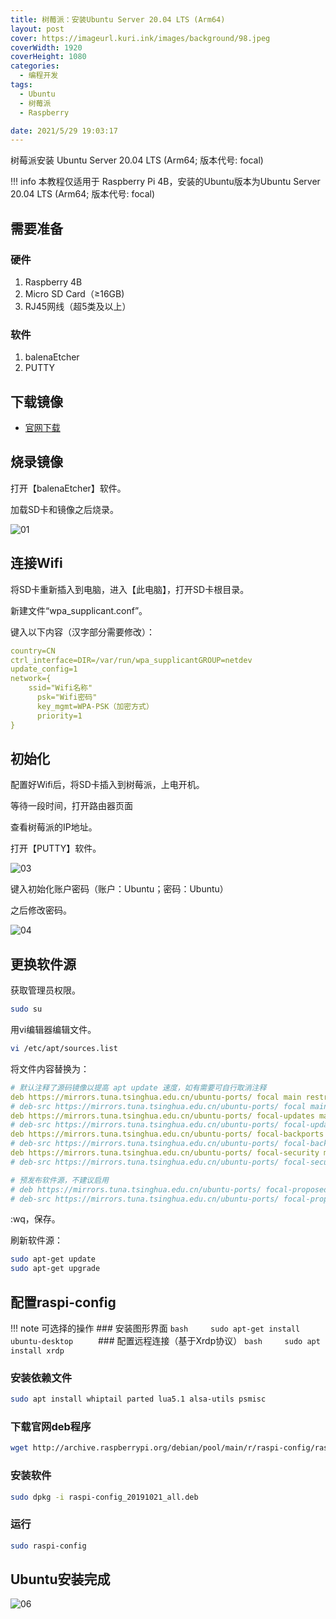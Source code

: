 ```yaml
---
title: 树莓派：安装Ubuntu Server 20.04 LTS (Arm64)
layout: post
cover: https://imageurl.kuri.ink/images/background/98.jpeg
coverWidth: 1920
coverHeight: 1080
categories:
  - 编程开发
tags: 
  - Ubuntu
  - 树莓派
  - Raspberry

date: 2021/5/29 19:03:17
---
```

树莓派安装 Ubuntu Server 20.04 LTS (Arm64; 版本代号: focal)

<!--more-->

!!! info
    本教程仅适用于 Raspberry Pi 4B，安装的Ubuntu版本为Ubuntu Server 20.04 LTS (Arm64; 版本代号: focal)

## 需要准备

### 硬件

1. Raspberry 4B
2. Micro SD Card（≥16GB)
3. RJ45网线（超5类及以上）

### 软件

1. balenaEtcher
2. PUTTY

## 下载镜像

- [官网下载](https://cdimage.ubuntu.com/releases/20.04.2/release/ubuntu-20.04.2-preinstalled-server-arm64+raspi.img.xz)

## 烧录镜像

打开【balenaEtcher】软件。

加载SD卡和镜像之后烧录。

![01](https://imageurl.kuri.ink/images/posts/2021-05-29-01/02.jpg)

## 连接Wifi

将SD卡重新插入到电脑，进入【此电脑】，打开SD卡根目录。

新建文件“wpa_supplicant.conf”。

键入以下内容（汉字部分需要修改）：

```yaml
country=CN
ctrl_interface=DIR=/var/run/wpa_supplicantGROUP=netdev
update_config=1
network={
    ssid="Wifi名称"
      psk="Wifi密码"
      key_mgmt=WPA-PSK（加密方式）
      priority=1
}
```

## 初始化

配置好Wifi后，将SD卡插入到树莓派，上电开机。

等待一段时间，打开路由器页面

查看树莓派的IP地址。

打开【PUTTY】软件。

![03](https://imageurl.kuri.ink/images/posts/2021-05-29-01/03.jpg)

键入初始化账户密码（账户：Ubuntu；密码：Ubuntu）

之后修改密码。

![04](https://imageurl.kuri.ink/images/posts/2021-05-29-01/04.jpg)

## 更换软件源

获取管理员权限。

```bash
sudo su
```

用vi编辑器编辑文件。

```bash
vi /etc/apt/sources.list
```

将文件内容替换为：

```yaml
# 默认注释了源码镜像以提高 apt update 速度，如有需要可自行取消注释
deb https://mirrors.tuna.tsinghua.edu.cn/ubuntu-ports/ focal main restricted universe multiverse
# deb-src https://mirrors.tuna.tsinghua.edu.cn/ubuntu-ports/ focal main restricted universe multiverse
deb https://mirrors.tuna.tsinghua.edu.cn/ubuntu-ports/ focal-updates main restricted universe multiverse
# deb-src https://mirrors.tuna.tsinghua.edu.cn/ubuntu-ports/ focal-updates main restricted universe multiverse
deb https://mirrors.tuna.tsinghua.edu.cn/ubuntu-ports/ focal-backports main restricted universe multiverse
# deb-src https://mirrors.tuna.tsinghua.edu.cn/ubuntu-ports/ focal-backports main restricted universe multiverse
deb https://mirrors.tuna.tsinghua.edu.cn/ubuntu-ports/ focal-security main restricted universe multiverse
# deb-src https://mirrors.tuna.tsinghua.edu.cn/ubuntu-ports/ focal-security main restricted universe multiverse

# 预发布软件源，不建议启用
# deb https://mirrors.tuna.tsinghua.edu.cn/ubuntu-ports/ focal-proposed main restricted universe multiverse
# deb-src https://mirrors.tuna.tsinghua.edu.cn/ubuntu-ports/ focal-proposed main restricted universe multiverse
```

:wq，保存。

刷新软件源：

```bash
sudo apt-get update
sudo apt-get upgrade
```

## 配置raspi-config

!!! note 可选择的操作
    ### 安装图形界面
    ``bash     sudo apt-get install ubuntu-desktop     ``
    ### 配置远程连接（基于Xrdp协议）
    ``bash     sudo apt install xrdp     ``

### 安装依赖文件

```bash
sudo apt install whiptail parted lua5.1 alsa-utils psmisc
```

### 下载官网deb程序

```bash
wget http://archive.raspberrypi.org/debian/pool/main/r/raspi-config/raspi-config_20191021_all.deb
```

### 安装软件

```bash
sudo dpkg -i raspi-config_20191021_all.deb
```

### 运行

```bash
sudo raspi-config
```

## Ubuntu安装完成

![06](https://imageurl.kuri.ink/images/posts/2021-05-29-01/06.jpg)
